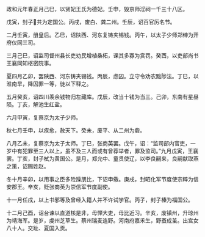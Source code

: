 政和元年春正月己巳，以贤妃王氏为德妃。壬申，毁京师淫祠一千三十八区。

戊寅，封子共为定国公。丙戌，废白、龚二州。壬辰，诏百官厉名节。

二月壬寅，册皇后。乙巳，诏陕西、河东复铸夹锡钱。丙午，以太子少师郑绅为开府仪同三司。

三月己巳，诏监司督州县长吏劝民增植桑柘，课其多寡为赏罚。癸酉，以吏部尚书王襄同知枢密院事。

夏四月乙卯，罢陕西、河东铸夹锡钱。丙辰，虑囚。立守令劝农黜陟法。丁巳，以淮南旱，降囚罪一等，徒以下释之。

五月癸亥，诏四川羡余钱物归左藏库。戊辰，改当十钱为当三。己卯，东南有星昼陨。丁亥，解池生红盐。

六月甲寅，复蔡京为太子少师。

秋七月壬申，以疾愈，赦天下。癸未，废平、从二州为砦。

八月乙未，复蔡京为太子太师。丁巳，张商英罢。戊午，诏：“监司部内官吏，一岁中有犯罪至三人以上，虽不及三人而或有曾荐举者，罪及监司。”九月戊寅，王襄罢。丁亥，封子栻为黄国公。是月，郑允中、童贯使辽，以李良嗣来，良嗣献取燕之策，诏赐姓赵。

冬十月辛卯，以用事之臣多险躁朋比，下诏申儆。庚戌，封昭化军节度使宗粹为信安郡王。辛亥，贬张商英为崇信军节度副使。

十一月任戌，以上书邪等及曾经入籍人并不许试学官。丙子，封子榛为福国公。

十二月己酉，诏台谏以直道核是非，毋惮大吏，毋比近习。辛亥，废镇州，升琼州为靖海军。是岁，虔州芝草生。蔡州瑞麦连野。河南府嘉禾生，野蚕成茧。出宫女八十人。交趾、夏国入贡。